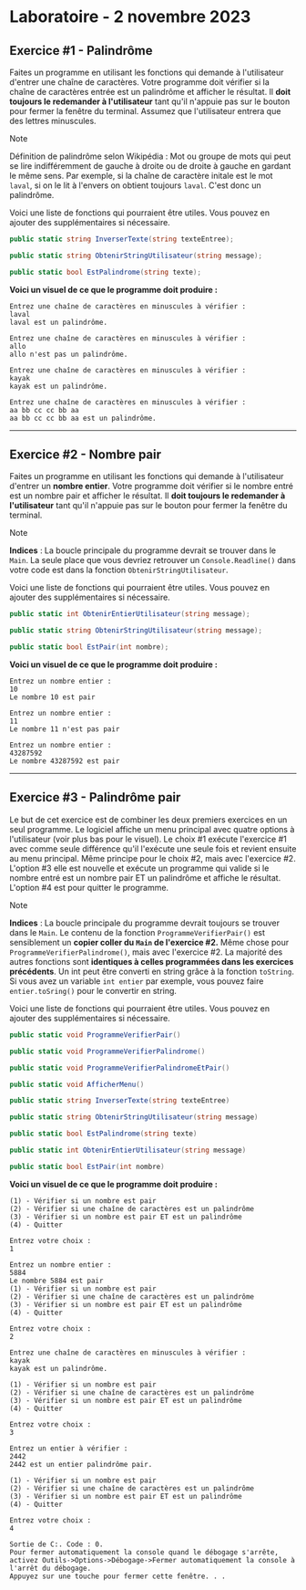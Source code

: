 # Laboratoire - 2 novembre 2023

## Exercice #1 - Palindrôme

Faites un programme en utilisant les fonctions qui demande à l'utilisateur d'entrer une chaîne de caractères. Votre programme doit vérifier si la chaîne de caractères entrée est un palindrôme et afficher le résultat. Il __doit toujours le redemander à l'utilisateur__ tant qu'il n'appuie pas sur le bouton pour fermer la fenêtre du terminal. Assumez que l'utilisateur entrera que des lettres minuscules.
> [!NOTE]
> Définition de palindrôme selon Wikipédia : Mot ou groupe de mots qui peut se lire indifféremment de gauche à droite ou de droite à gauche en gardant le même sens.
> Par exemple, si la chaîne de caractère initale est le mot `laval`, si on le lit à l'envers on obtient toujours `laval`. C'est donc un palindrôme.

Voici une liste de fonctions qui pourraient être utiles. Vous pouvez en ajouter des supplémentaires si nécessaire.
```c#
public static string InverserTexte(string texteEntree);
```
```c#
public static string ObtenirStringUtilisateur(string message);
```
```c#
public static bool EstPalindrome(string texte);
```

__Voici un visuel de ce que le programme doit produire :__ 
```console
Entrez une chaîne de caractères en minuscules à vérifier :
laval
laval est un palindrôme.

Entrez une chaîne de caractères en minuscules à vérifier :
allo
allo n'est pas un palindrôme.

Entrez une chaîne de caractères en minuscules à vérifier :
kayak
kayak est un palindrôme.

Entrez une chaîne de caractères en minuscules à vérifier :
aa bb cc cc bb aa
aa bb cc cc bb aa est un palindrôme.
```
---
## Exercice #2 - Nombre pair
Faites un programme en utilisant les fonctions qui demande à l'utilisateur d'entrer un __nombre entier__. Votre programme doit vérifier si le nombre entré est un nombre pair et afficher le résultat. Il __doit toujours le redemander à l'utilisateur__ tant qu'il n'appuie pas sur le bouton pour fermer la fenêtre du terminal.

> [!NOTE]
> __Indices__ : La boucle principale du programme devrait se trouver dans le `Main`.
> La seule place que vous devriez retrouver un `Console.Readline()` dans votre code est dans la fonction `ObtenirStringUtilisateur`.

Voici une liste de fonctions qui pourraient être utiles. Vous pouvez en ajouter des supplémentaires si nécessaire.
```c#
public static int ObtenirEntierUtilisateur(string message);
```
```c#
public static string ObtenirStringUtilisateur(string message);
```
```c#
public static bool EstPair(int nombre);
```

__Voici un visuel de ce que le programme doit produire :__ 
```console
Entrez un nombre entier :
10
Le nombre 10 est pair

Entrez un nombre entier :
11
Le nombre 11 n'est pas pair

Entrez un nombre entier :
43287592
Le nombre 43287592 est pair
```
---
## Exercice #3 - Palindrôme pair
Le but de cet exercice est de combiner les deux premiers exercices en un seul programme. Le logiciel affiche un menu principal avec quatre options à l'utilisateur (voir plus bas pour le visuel). Le choix #1 exécute l'exercice #1 avec comme seule différence qu'il l'exécute une seule fois et revient ensuite au menu principal. Même principe pour le choix #2, mais avec l'exercice #2. L'option #3 elle est nouvelle et exécute un programme qui valide si le nombre entré est un nombre pair ET un palindrôme et affiche le résultat. L'option #4 est pour quitter le programme.

> [!NOTE]
> __Indices__ : La boucle principale du programme devrait toujours se trouver dans le `Main`.
> Le contenu de la fonction `ProgrammeVerifierPair()` est sensiblement un __copier coller du `Main` de l'exercice #2.__ Même chose pour `ProgrammeVerifierPalindrome()`, mais avec l'exercice #2. La majorité des autres fonctions sont __identiques à celles programmées dans les exercices précédents__. Un int peut être converti en string grâce à la fonction `toString`. Si vous avez un variable `int entier` par exemple, vous pouvez faire `entier.toSring()` pour le convertir en string.

Voici une liste de fonctions qui pourraient être utiles. Vous pouvez en ajouter des supplémentaires si nécessaire.
```c#
public static void ProgrammeVerifierPair()
```
```c#
public static void ProgrammeVerifierPalindrome()
```
```c#
public static void ProgrammeVerifierPalindromeEtPair()
```
```c#
public static void AfficherMenu()
```
```c#
public static string InverserTexte(string texteEntree)
```
```c#
public static string ObtenirStringUtilisateur(string message)
```
```c#
public static bool EstPalindrome(string texte)
```
```c#
public static int ObtenirEntierUtilisateur(string message)
```
```c#
public static bool EstPair(int nombre)
```
__Voici un visuel de ce que le programme doit produire :__ 
```console
(1) - Vérifier si un nombre est pair
(2) - Vérifier si une chaîne de caractères est un palindrôme
(3) - Vérifier si un nombre est pair ET est un palindrôme
(4) - Quitter

Entrez votre choix :
1

Entrez un nombre entier :
5884
Le nombre 5884 est pair
(1) - Vérifier si un nombre est pair
(2) - Vérifier si une chaîne de caractères est un palindrôme
(3) - Vérifier si un nombre est pair ET est un palindrôme
(4) - Quitter

Entrez votre choix :
2

Entrez une chaîne de caractères en minuscules à vérifier :
kayak
kayak est un palindrôme.

(1) - Vérifier si un nombre est pair
(2) - Vérifier si une chaîne de caractères est un palindrôme
(3) - Vérifier si un nombre est pair ET est un palindrôme
(4) - Quitter

Entrez votre choix :
3

Entrez un entier à vérifier :
2442
2442 est un entier palindrôme pair.

(1) - Vérifier si un nombre est pair
(2) - Vérifier si une chaîne de caractères est un palindrôme
(3) - Vérifier si un nombre est pair ET est un palindrôme
(4) - Quitter

Entrez votre choix :
4

Sortie de C:. Code : 0.
Pour fermer automatiquement la console quand le débogage s'arrête, activez Outils->Options->Débogage->Fermer automatiquement la console à l'arrêt du débogage.
Appuyez sur une touche pour fermer cette fenêtre. . .
```
